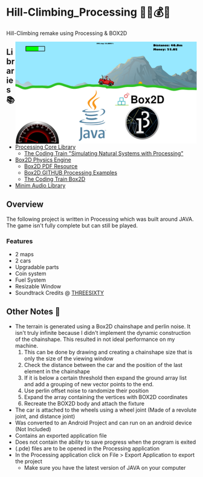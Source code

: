 # Hill-Climbing_Processing 🌄🚗💰⛽
Hill-Climbing remake using Processing & BOX2D

<p> 
    <img width = 480 height = 270 align='Right' src="https://github.com/Raziz1/Hill-Climbing_Processing/blob/main/image/hill_climb.png? raw=true" >
</p> 


## Libraries 📚
* [Processing Core Library](https://processing.org/)
    - [The Coding Train "Simulating Natural Systems with Processing"](https://www.youtube.com/c/TheCodingTrain/playlists?view=50&flow=grid&shelf_id=9)
* [Box2D Physics Engine](https://box2d.org/)
    - [Box2D PDF Resource](https://github.com/Raziz1/Hill-Climbing_Processing/blob/main/image/18-Box2D.pdf)
    - [Box2D GITHUB Processing Examples](https://github.com/shiffman/Box2D-for-Processing/tree/master/Box2D-for-Processing/dist/box2d_processing/examples)
    - [The Coding Train Box2D](https://www.youtube.com/playlist?list=PLRqwX-V7Uu6Zy4FyZtCHsZc_K0BrXzxfE)
* [Minim Audio Library](http://code.compartmental.net/tools/minim/)

## Overview 
The following project is written in Processing which was built around JAVA. The game isn't fully complete but can still be played. 
### Features
* 2 maps
* 2 cars
* Upgradable parts
* Coin system
* Fuel System
* Resizable Window
* Soundtrack Credits @ [THREESIXTY](https://open.spotify.com/artist/3uCyergxu3WFt6R1qGe3V5)

## Other Notes 📝
* The terrain is generated using a Box2D chainshape and perlin noise. It isn't truly infinite because I didn't implement the dynamic construction of the chainshape. This resulted in not ideal performance on my machine.
    1. This can be done by drawing and creating a chainshape size that is only the size of the viewing window
    2. Check the distance between the car and the position of the last element in the chainshape
    3. If it is below a certain threshold then expand the ground array list and add a grouping of new vector points to the end. 
    4. Use perlin offset noise to randomize their position
    5. Expand the array containing the vertices with BOX2D coordinates
    6. Recreate the BOX2D body and attach the fixture
* The car is attached to the wheels using a wheel joint (Made of a revolute joint, and distance joint)
* Was converted to an Android Project and can run on an android device (Not Included)
* Contains an exported application file
* Does not contain the ability to save progress when the program is exited
* (.pde) files are to be opened in the Processing application
* In the Processing application click on File > Export Application to export the project
    - Make sure you have the latest version of JAVA on your computer
